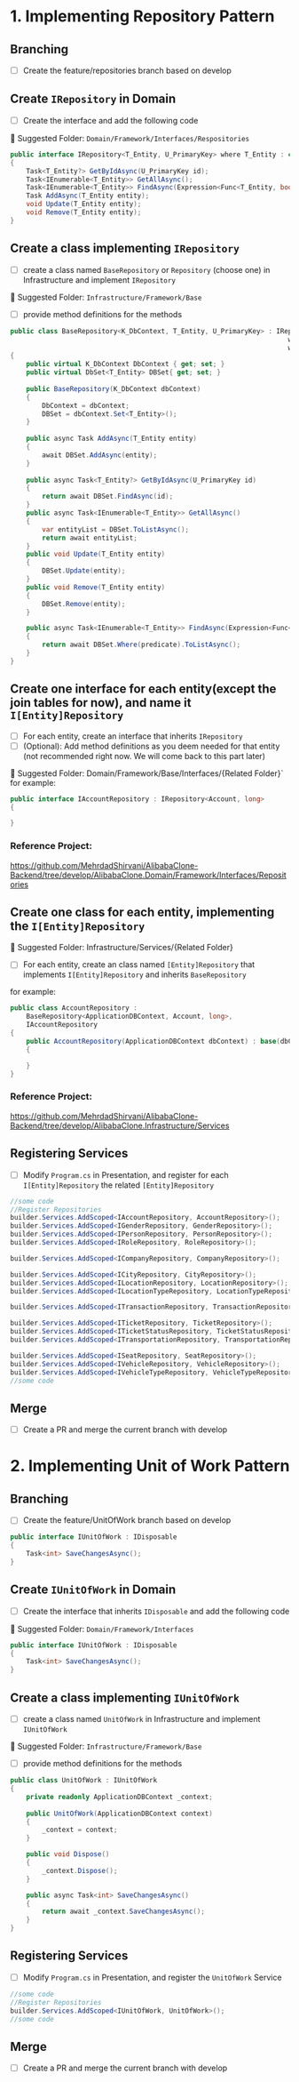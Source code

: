 
# 1. Implementing Repository Pattern
## Branching
- [ ] Create the feature/repositories branch based on develop

## Create `IRepository` in Domain 
- [ ] Create the interface and add the following code

📂 Suggested Folder: `Domain/Framework/Interfaces/Respositories`

```c#
public interface IRepository<T_Entity, U_PrimaryKey> where T_Entity : class
{
    Task<T_Entity?> GetByIdAsync(U_PrimaryKey id); 
    Task<IEnumerable<T_Entity>> GetAllAsync();
    Task<IEnumerable<T_Entity>> FindAsync(Expression<Func<T_Entity, bool>> predicate);
    Task AddAsync(T_Entity entity);
    void Update(T_Entity entity);
    void Remove(T_Entity entity);
}
```

## Create a class implementing `IRepository`
- [ ] create a class named `BaseRepository` or `Repository` (choose one) in Infrastructure and implement `IRepository`

📂 Suggested Folder: `Infrastructure/Framework/Base`

- [ ] provide method definitions for the methods 

```c#
public class BaseRepository<K_DbContext, T_Entity, U_PrimaryKey> : IRepository<T_Entity, U_PrimaryKey>
                                                                      where T_Entity : class
                                                                      where K_DbContext : DbContext
{
    public virtual K_DbContext DbContext { get; set; }
    public virtual DbSet<T_Entity> DBSet{ get; set; }
    
    public BaseRepository(K_DbContext dbContext)
    {
        DbContext = dbContext;
        DBSet = dbContext.Set<T_Entity>();
    }
    
    public async Task AddAsync(T_Entity entity)
    {
        await DBSet.AddAsync(entity);
    }
    
    public async Task<T_Entity?> GetByIdAsync(U_PrimaryKey id)
    {
        return await DBSet.FindAsync(id);
    }
    public async Task<IEnumerable<T_Entity>> GetAllAsync()
    {
        var entityList = DBSet.ToListAsync();
        return await entityList;
    }
    public void Update(T_Entity entity)
    {
        DBSet.Update(entity);
    }
    public void Remove(T_Entity entity)
    {
        DBSet.Remove(entity);
    }

    public async Task<IEnumerable<T_Entity>> FindAsync(Expression<Func<T_Entity, bool>> predicate)
    {
        return await DBSet.Where(predicate).ToListAsync();
    }
}
```

## Create one interface for each entity(except the join tables for now), and name it `I[Entity]Repository` 
- [ ] For each entity, create an interface that inherits `IRepository`
- [ ] (Optional): Add method definitions as you deem needed for that entity (not recommended right now. We will come back to this part later)

📂 Suggested Folder: Domain/Framework/Base/Interfaces/{Related Folder}`
for example:
```c#
public interface IAccountRepository : IRepository<Account, long>
{

}
```

### Reference Project:
https://github.com/MehrdadShirvani/AlibabaClone-Backend/tree/develop/AlibabaClone.Domain/Framework/Interfaces/Repositories
## Create one class for each entity, implementing the `I[Entity]Repository`

📂 Suggested Folder: Infrastructure/Services/{Related Folder}

- [ ] For each entity, create an class named `[Entity]Repository` that implements `I[Entity]Repository` and inherits `BaseRepository` 

for example:
```c#
public class AccountRepository :
    BaseRepository<ApplicationDBContext, Account, long>,
    IAccountRepository
{
    public AccountRepository(ApplicationDBContext dbContext) : base(dbContext)
    {

    }
}
```
### Reference Project:
https://github.com/MehrdadShirvani/AlibabaClone-Backend/tree/develop/AlibabaClone.Infrastructure/Services
## Registering Services
- [ ] Modify `Program.cs` in Presentation, and register for each `I[Entity]Repository` the related `[Entity]Repository`

```c#
//some code
//Register Repositories
builder.Services.AddScoped<IAccountRepository, AccountRepository>();
builder.Services.AddScoped<IGenderRepository, GenderRepository>();
builder.Services.AddScoped<IPersonRepository, PersonRepository>();
builder.Services.AddScoped<IRoleRepository, RoleRepository>();

builder.Services.AddScoped<ICompanyRepository, CompanyRepository>();

builder.Services.AddScoped<ICityRepository, CityRepository>();
builder.Services.AddScoped<ILocationRepository, LocationRepository>();
builder.Services.AddScoped<ILocationTypeRepository, LocationTypeRepository>();

builder.Services.AddScoped<ITransactionRepository, TransactionRepository>();

builder.Services.AddScoped<ITicketRepository, TicketRepository>();
builder.Services.AddScoped<ITicketStatusRepository, TicketStatusRepository>();
builder.Services.AddScoped<ITransportationRepository, TransportationRepository>();

builder.Services.AddScoped<ISeatRepository, SeatRepository>();
builder.Services.AddScoped<IVehicleRepository, VehicleRepository>();
builder.Services.AddScoped<IVehicleTypeRepository, VehicleTypeRepository>();
//some code
```
## Merge
- [ ] Create a PR and merge the current branch with develop


# 2. Implementing Unit of Work Pattern

## Branching
- [ ] Create the feature/UnitOfWork branch based on develop


```c#
public interface IUnitOfWork : IDisposable
{
    Task<int> SaveChangesAsync();
}
```

## Create `IUnitOfWork` in Domain 
- [ ] Create the interface that inherits `IDisposable` and add the following code

📂 Suggested Folder: `Domain/Framework/Interfaces`

```c#
public interface IUnitOfWork : IDisposable
{
    Task<int> SaveChangesAsync();
}
```

## Create a class implementing `IUnitOfWork`
- [ ] create a class named `UnitOfWork`  in Infrastructure and implement `IUnitOfWork`

📂 Suggested Folder: `Infrastructure/Framework/Base`

- [ ] provide method definitions for the methods

```c#
public class UnitOfWork : IUnitOfWork
{
    private readonly ApplicationDBContext _context;
    
    public UnitOfWork(ApplicationDBContext context)
    {
        _context = context;
    }

    public void Dispose()
    {
        _context.Dispose();
    }

    public async Task<int> SaveChangesAsync()
    {
        return await _context.SaveChangesAsync();
    }
}
```

## Registering Services
- [ ] Modify `Program.cs` in Presentation, and register the `UnitOfWork` Service

```c#
//some code
//Register Repositories
builder.Services.AddScoped<IUnitOfWork, UnitOfWork>();
//some code
```

## Merge
- [ ] Create a PR and merge the current branch with develop
